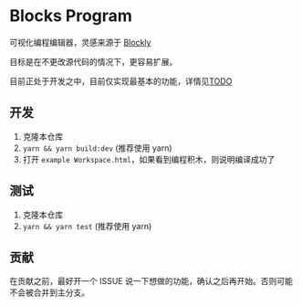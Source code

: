 # Blocks Program

可视化编程编辑器，灵感来源于 [Blockly](https://github.com/google/blockly)

目标是在不更改源代码的情况下，更容易扩展。

目前正处于开发之中，目前仅实现最基本的功能，详情见[TODO](todo.md)

## 开发

1. 克隆本仓库
2. `yarn && yarn build:dev` (推荐使用 yarn)
3. 打开 `example Workspace.html`，如果看到编程积木，则说明编译成功了

## 测试

1. 克隆本仓库
2. `yarn && yarn test` (推荐使用 yarn)

## 贡献

在贡献之前，最好开一个 ISSUE 说一下想做的功能，确认之后再开始。否则可能不会被合并到主分支。
